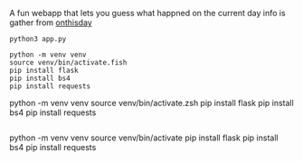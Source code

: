 A fun webapp that lets you guess what happned on the current day info is gather from [onthisday](https://www.onthisday.com/)



```
python3 app.py
```

```
python -m venv venv
source venv/bin/activate.fish
pip install flask
pip install bs4
pip install requests

```
python -m venv venv
source venv/bin/activate.zsh
pip install flask
pip install bs4
pip install requests
```

```
python -m venv venv
source venv/bin/activate
pip install flask
pip install bs4
pip install requests
```
